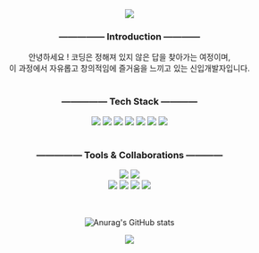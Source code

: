 <div align="center">
<img src="https://capsule-render.vercel.app/api?type=waving&color=D358F7&text=Hello&fontColor=E3CEF6&height=120&section=header" />
  
<h3>――――― Introduction ――――</h3>
안녕하세요 ! 코딩은 정해져 있지 않은 답을 찾아가는 여정이며, <br>이 과정에서 자유롭고 창의적임에 즐거움을 느끼고 있는 신입개발자입니다.

<br>
<br>

<h3>――――― Tech Stack ――――</h3>
<img src="https://img.shields.io/badge/javascript-%23F7DF1E.svg?&style=for-the-badge&logo=javascript&logoColor=black" />
<img src="https://img.shields.io/badge/java-%23007396.svg?&style=for-the-badge&logo=java&logoColor=white" />
<img src="https://img.shields.io/badge/mysql-%234479A1.svg?&style=for-the-badge&logo=mysql&logoColor=white" />
<img src="https://img.shields.io/badge/css3-%231572B6.svg?&style=for-the-badge&logo=css3&logoColor=white" />
<img src="https://img.shields.io/badge/oracle-%23F80000.svg?&style=for-the-badge&logo=oracle&logoColor=white" />
<img src="https://img.shields.io/badge/html5-%23E34F26.svg?&style=for-the-badge&logo=html5&logoColor=white" />
<img src="https://img.shields.io/badge/spring-%236DB33F.svg?&style=for-the-badge&logo=spring&logoColor=white" />

<br>
<br>

<h3>――――― Tools & Collaborations ――――</h3>
<img src="https://img.shields.io/badge/IntelliJ_IDEA-000000.svg?style=for-the-badge&logo=intellij-idea&logoColor=white" />
<img src="https://img.shields.io/badge/Eclipse-2C2255?style=for-the-badge&logo=eclipse&logoColor=white" />
<br>
<img src="https://img.shields.io/badge/Slack-4A154B?style=for-the-badge&logo=slack&logoColor=white" />
<img src="https://img.shields.io/badge/Discord-7289DA?style=for-the-badge&logo=discord&logoColor=white" />
<img src="https://img.shields.io/badge/GitHub-100000?style=for-the-badge&logo=github&logoColor=white" />
<img src="https://img.shields.io/badge/Notion-000000?style=for-the-badge&logo=notion&logoColor=white" />

<br>
<br>
<br>

![Anurag's GitHub stats](https://github-readme-stats.vercel.app/api?username=Hoj4&show_icons=true&theme=synthwave)

<img src="https://capsule-render.vercel.app/api?type=waving&color=D358F7&height=120&section=footer" />

</div>

